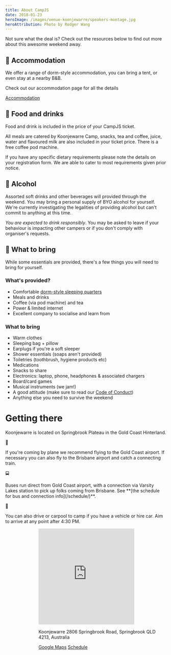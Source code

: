 ```yaml
---
title: About CampJS
date: 2018-01-23
heroImage: /images/venue-koonjewarre/speakers-montage.jpg
heroAttribution: Photo by Rodger Wang
---
```


Not sure what the deal is? Check out the resources below to find out more about this awesome weekend away.

## 🛌 Accommodation

We offer a range of dorm-style accommodation, you can bring a tent, or even stay at a nearby B&B.

Check out our accommodation page for all the details

<a class="btn btn-secondary btn-lg" href="/the-camp/accommodation">Accommodation</a>

## 🍛 Food and drinks

Food and drink is included in the price of your CampJS ticket.

All meals are catered by Koonjewarre Camp, snacks, tea and coffee, juice, water and flavoured milk are also included in your ticket price. There is a free coffee pod machine.

If you have any specific dietary requirements please note the details on your registration form. We are able to cater to most requirements given prior notice.

## 🍻 Alcohol

Assorted soft drinks and other beverages will provided through the weekend. You may bring a personal supply of BYO alcohol for yourself. We're currently investigating the legalities of providing alcohol but can't commit to anything at this time.

_You are expected to drink responsibly_. You may be asked to leave if your behaviour is impacting other campers or if you don&#39;t comply with organiser&#39;s requests.

## 🎒 What to bring

While some essentials are
provided, there's a few things you will need to bring for yourself.

### What's provided?

* Comfortable <a href="/the-camp/accommodation">dorm-style sleeping quarters</a>
* Meals and drinks
* Coffee (via pod machine) and tea
* Power & limited internet
* Excellent company to socialise and learn from

### What to bring

* Warm clothes
* Sleeping bag + pillow
* Earplugs if you're a soft sleeper
* Shower essentials (soaps aren't provided)
* Toiletries (toothbrush, hygiene products etc)
* Medications
* Snacks to share
* Electronics: laptop, phone, headphones &amp; associated chargers
* Board/card games
* Musical instruments (we jam!)
* A good attitude (make sure to read our <a href="/code-of-conduct/">Code of Conduct</a>)
* Anything else you need to survive the weekend

# Getting there

<div class="row">

<div class="col-md-6">
<p class="lead">Koonjewarre is located on Springbrook Plateau in the Gold Coast Hinterland.</p>

<div class="emojicon hex background-green">🛬</div>
<p>If you're coming by plane we recommend flying to the Gold Coast airport. If necessary you can also fly to the Brisbane airport and catch a connecting train.</p>

<div class="emojicon hex background-pink">🚍</div>
<p>Buses run direct from Gold Coast airport, with a connection via Varsity Lakes station to pick up folks coming from Brisbane. See **[the schedule for bus and connection info](/schedule/)**.</p>

<div class="emojicon hex background-yellow">🚗</div>
<p>You can also drive or carpool to camp if you have a vehicle or hire car. Aim to arrive at any point after 4:30 PM.</p>

</div>
<div class="col-md-6">
<div class="card" style="max-width: 25rem;float:right;">
<iframe src="https://www.google.com/maps/embed?pb=!1m18!1m12!1m3!1d3515.2986732264294!2d153.2682123150735!3d-28.228612982578873!2m3!1f0!2f0!3f0!3m2!1i1024!2i768!4f13.1!3m3!1m2!1s0x6b90e6c1b0d34a3d%3A0xb1b3c5350f23cbd2!2sKoonjewarre!5e0!3m2!1sen!2sau!4v1529880260486" height="300" frameborder="0" style="border:0" allowfullscreen class="card-img-top"></iframe>
  <div class="card-body">
    <p class="card-text">
    Koonjewarre
    2806 Springbrook Road,
    Springbrook QLD 4213,
    Australia
    </p>
    <a href="https://www.google.com/maps/place/Koonjewarre/@-28.228613,153.2682123,17z/data=!3m1!4b1!4m5!3m4!1s0x6b90e6c1b0d34a3d:0xb1b3c5350f23cbd2!8m2!3d-28.228613!4d153.270401" class="btn btn-primary">Google Maps</a>
    <a href="/schedule/" class="btn btn-secondary">Schedule</a>
  </div>
</div>
</div>
</div>
